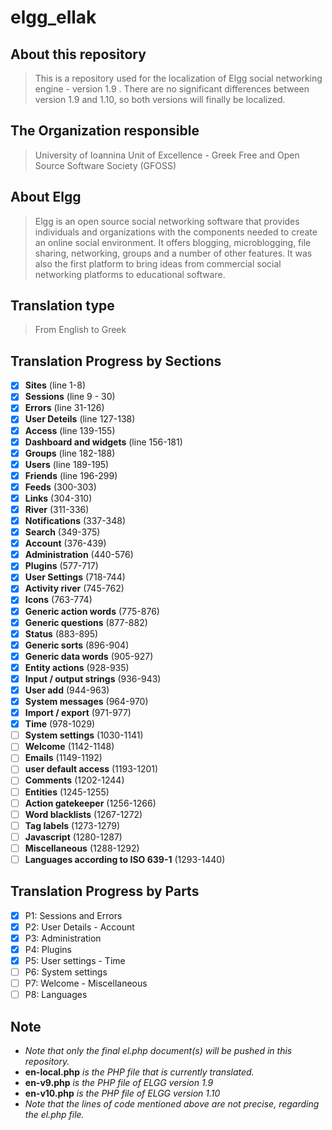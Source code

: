elgg_ellak
======

About this repository
-----

>This is a repository used for the localization of Elgg social networking engine - version 1.9 .
>There are no significant differences between version 1.9 and 1.10, so both versions will finally be localized.

The Organization responsible
-----

>University of Ioannina Unit of Excellence -
>Greek Free and Open Source Software Society (GFOSS)


About Elgg
-----
>Elgg is an open source social networking software that provides individuals
>and organizations with the components needed to create an online social environment.
>It offers blogging, microblogging, file sharing, networking, groups and a number of
>other features. It was also the first platform to bring ideas from commercial social
>networking platforms to educational software.


Translation type
-----
>From English to Greek

Translation Progress by Sections
-----
 - [x] __Sites__ (line 1-8)
 - [x] __Sessions__ (line 9 - 30)
 - [x] __Errors__ (line 31-126)
 - [x] __User Deteils__ (line 127-138)
 - [x] __Access__ (line 139-155)
 - [x] __Dashboard and widgets__ (line 156-181)
 - [x] __Groups__ (line 182-188)
 - [x] __Users__ (line 189-195)
 - [x] __Friends__ (line 196-299)
 - [x] __Feeds__ (300-303)
 - [x] __Links__ (304-310)
 - [x] __River__ (311-336)
 - [x] __Notifications__ (337-348)
 - [x] __Search__ (349-375)
 - [x] __Account__ (376-439)
 - [x] __Administration__ (440-576)
 - [x] __Plugins__ (577-717)
 - [x] __User Settings__ (718-744)
 - [x] __Activity river__ (745-762)
 - [x] __Icons__ (763-774)
 - [x] __Generic action words__ (775-876)
 - [x] __Generic questions__ (877-882)
 - [x] __Status__ (883-895)
 - [x] __Generic sorts__ (896-904)
 - [x] __Generic data words__ (905-927)
 - [x] __Entity actions__ (928-935)
 - [x] __Input / output strings__ (936-943)
 - [x] __User add__ (944-963)
 - [x] __System messages__ (964-970)
 - [x] __Import / export__ (971-977)
 - [x] __Time__ (978-1029)
 - [ ] __System settings__ (1030-1141)
 - [ ] __Welcome__ (1142-1148)
 - [ ] __Emails__ (1149-1192)
 - [ ] __user default access__ (1193-1201)
 - [ ] __Comments__ (1202-1244)
 - [ ] __Entities__ (1245-1255)
 - [ ] __Action gatekeeper__ (1256-1266)
 - [ ] __Word blacklists__ (1267-1272)
 - [ ] __Tag labels__ (1273-1279)
 - [ ] __Javascript__ (1280-1287)
 - [ ] __Miscellaneous__ (1288-1292)
 - [ ] __Languages according to ISO 639-1__ (1293-1440)

Translation Progress by Parts
-----
 - [x] P1: Sessions and Errors
 - [x] P2: User Details - Account
 - [X] P3: Administration
 - [X] P4: Plugins
 - [x] P5: User settings - Time
 - [ ] P6: System settings
 - [ ] P7: Welcome - Miscellaneous
 - [ ] P8: Languages

Note
----
 * _Note that only the final el.php document(s) will be pushed in this repository._
 * __en-local.php__ _is the PHP file that is currently translated._
 * __en-v9.php__ _is the PHP file of ELGG version 1.9_
 * __en-v10.php__ _is the PHP file of ELGG version 1.10_
 * _Note that the lines of code mentioned above are not precise, regarding the el.php file._

